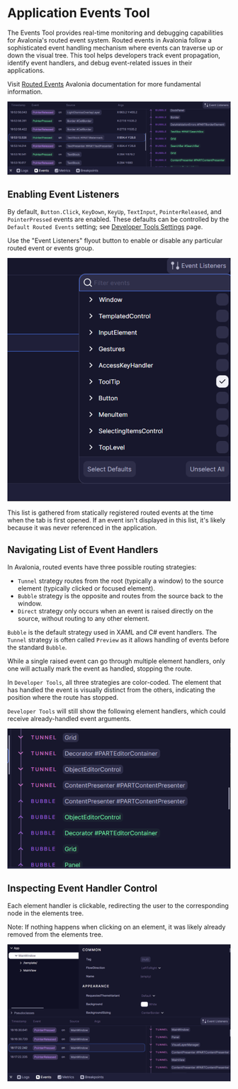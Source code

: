 # Application Events Tool

The Events Tool provides real-time monitoring and debugging capabilities for Avalonia's routed event system. Routed events in Avalonia follow a sophisticated event handling mechanism where events can traverse up or down the visual tree. This tool helps developers track event propagation, identify event handlers, and debug event-related issues in their applications.

Visit [Routed Events](https://docs.avaloniaui.net/docs/concepts/input/routed-events) Avalonia documentation for more fundamental information.

![List of Raised Events](../../../../static/img/dev-tools/events-raised-events-list.png)

## Enabling Event Listeners

By default, `Button.Click`, `KeyDown`, `KeyUp`, `TextInput`, `PointerReleased`, and `PointerPressed` events are enabled. These defaults can be controlled by the `Default Routed Events` setting; see [Developer Tools Settings](../settings.md) page.

Use the "Event Listeners" flyout button to enable or disable any particular routed event or events group.

![Listeners Filter Flyout](../../../../static/img/dev-tools/events-listeners-filter.png)

This list is gathered from statically registered routed events at the time when the tab is first opened.
If an event isn't displayed in this list, it's likely because it was never referenced in the application.

## Navigating List of Event Handlers

In Avalonia, routed events have three possible routing strategies:
- `Tunnel` strategy routes from the root (typically a window) to the source element (typically clicked or focused element).
- `Bubble` strategy is the opposite and routes from the source back to the window.
- `Direct` strategy only occurs when an event is raised directly on the source, without routing to any other element.

`Bubble` is the default strategy used in XAML and C# event handlers. The `Tunnel` strategy is often called `Preview` as it allows handling of events before the standard `Bubble`.

While a single raised event can go through multiple element handlers, only one will actually mark the event as handled, stopping the route.

In `Developer Tools`, all three strategies are color-coded.
The element that has handled the event is visually distinct from the others, indicating the position where the route has stopped.

`Developer Tools` will still show the following element handlers, which could receive already-handled event arguments.

![Raised Event Handlers Chain](../../../../static/img/dev-tools/events-chain-list.png)

## Inspecting Event Handler Control

Each element handler is clickable, redirecting the user to the corresponding node in the elements tree.

Note: If nothing happens when clicking on an element, it was likely already removed from the elements tree.

![Inspect Handler](../../../../static/img/dev-tools/events-inspect-handler.gif)